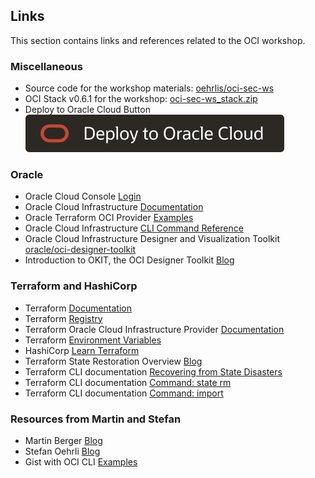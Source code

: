 <!-- markdownlint-disable MD033 -->
<!-- markdownlint-disable MD041 -->
## Links

This section contains links and references related to the OCI workshop.

### Miscellaneous

- Source code for the workshop materials: [oehrlis/oci-sec-ws](https://github.com/oehrlis/oci-sec-ws)
- OCI Stack v0.6.1 for the workshop: [oci-sec-ws_stack.zip](https://github.com/oehrlis/oci-sec-ws/releases/download/v0.6.1/oci-sec-ws_stack.zip)
- Deploy to Oracle Cloud Button [![Deploy to OCI](../images/deploy-to-oracle-cloud.svg)](https://cloud.oracle.com/resourcemanager/stacks/create?tenant=trivadisbdsxsp&region=eu-frankfurt-1&zipUrl=https://github.com/oehrlis/oci-sec-ws/releases/download/v0.6.1/oci-sec-ws_stack.zip)

### Oracle

- Oracle Cloud Console [Login](https://cloud.oracle.com/)
- Oracle Cloud Infrastructure [Documentation](https://docs.oracle.com/en-us/iaas/Content/home.htm)
- Oracle Terraform OCI Provider [Examples](https://github.com/oracle/terraform-provider-oci/tree/master/examples)
- Oracle Cloud Infrastructure [CLI Command Reference](https://docs.oracle.com/en-us/iaas/tools/oci-cli/2.17.0/oci_cli_docs/index.html)
- Oracle Cloud Infrastructure Designer and Visualization Toolkit [oracle/oci-designer-toolkit](https://github.com/oracle/oci-designer-toolkit)
- Introduction to OKIT, the OCI Designer Toolkit [Blog](https://www.ateam-oracle.com/post/introduction-to-okit-the-oci-designer-toolkit)

### Terraform and HashiCorp

- Terraform [Documentation](https://www.terraform.io/docs)
- Terraform [Registry](https://registry.terraform.io/)
- Terraform Oracle Cloud Infrastructure Provider [Documentation](https://registry.terraform.io/providers/oracle/oci/latest/docs)
- Terraform [Environment Variables](https://www.terraform.io/cli/config/environment-variables)
- HashiCorp [Learn Terraform](https://learn.hashicorp.com/terraform)
- Terraform State Restoration Overview [Blog](https://support.hashicorp.com/hc/en-us/articles/4403065345555-Terraform-State-Restoration-Overview)
- Terraform CLI documentation [Recovering from State Disasters](https://www.terraform.io/cli/state/recover)
- Terraform CLI documentation [Command: state rm](https://www.terraform.io/cli/commands/state/rm)
- Terraform CLI documentation [Command: import](https://www.terraform.io/cli/commands/import)

### Resources from Martin and Stefan

- Martin Berger [Blog](https://www.martinberger.com/)
- Stefan Oehrli [Blog](https://www.oradba.ch/wordpress/)
- Gist with OCI CLI [Examples](https://gist.github.com/oehrlis/6d85e7f2d1825ab91c29dfed14f21c0e)
